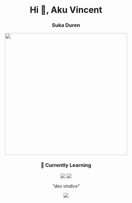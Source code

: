 <h1 align="center">Hi 👋, Aku Vincent</h1>
<h3 align="center">Suka Duren</h3>

<p align="center">
  <img src="https://media1.giphy.com/media/v1.Y2lkPTc5MGI3NjExaGhkN3ljd2htMzBrN2owb2NhOGJmZzJsMDRxaDh0NWJ3bTI1bGh1byZlcD12MV9pbnRlcm5hbF9naWZfYnlfaWQmY3Q9Zw/l4Ki01RIvdIQVFhqE/giphy.gifti11gT0yEvLq/giphy.gif" width="400"/>
</p>

<h3 align="center">🌱 Currently Learning</h3>

<p align="center">
  <img src="https://img.shields.io/badge/Laravel-F55247?style=for-the-badge&logo=laravel&logoColor=white" />
  <img src="https://img.shields.io/badge/Flutter-02569B?style=for-the-badge&logo=flutter&logoColor=white" />
</p>

<p align="center">
  <em>"deo vindice"</em> 
</p>

<p align="center">
  <img src="https://capsule-render.vercel.app/api?type=waving&color=00BFFF&height=150&section=footer"/>
</p>
